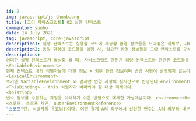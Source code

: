 ```yaml
---
id: 2
img: javascript/js-thumb.png
title: [코어 자바스크립트] 02.실행 컨텍스트
commentor: sunho
date: 14 July 2021
tag: javascript, core-javascript
description1: 실행 컨텍스트는 실행할 코드에 제공할 환경 정보들을 모아놓은 객체로, 자바스크립트의 동적 언어로서의 성격을 가장 잘 파악할 수 있는 개념이다.
description2: 동일 환경의 코드들을 실행 시, 필요한 환경 정보들을 모아 컨텍스트를 구성하고 콜 스택에 쌓아 올린 후, 가장 위의 컨텍스트 관련 코드들을 실행하며 전체 코드의 환경과 순서를 보장한다.
descriptions:
어떠한 실행 컨텍스트가 활성화 될 때, 자바스크립트 엔진은 해당 컨텍스트와 관련된 코드들을 실행하는 데 필요한 환경 정보들을 수집해서 실행 컨텍스트 객체에 저장한다.
<VariableEnvironment>
현재 컨텍스트 내의 식별자들에 대한 정보 + 외부 환경 정보이며 변경 사항이 반영되지 않는다.VariableEnvironment에 담기는 내용은 LexicalEnvironment와 같지만 최초 실행 시의 스냅샷을 유지한다는 점에서 차이가 있다. 실행 컨텍스트 생성 시, VariableEnvironment에 정보를 먼저 담고 이를 그대로 복사하여 LexicalEnvironment를 만들고 이후에는 LexicalEnvironment를 주로 활용한다. VariableEnvironment와 LexicalEnvironment의 내부는 environmentRecord와 outerEnvironmentReference로 구성되어있다.
<LexicalEnvironment>
초기엔 VariableEnvironment 와 같지만 변경 사항이 실시간으로 반영된다.environmentRecord에는 현재 컨텍스트와 관련된 코드의 식별자 정보들이 저장되며, (컨텍스트 구성 함수에 지정된 매개변수 식별자, 함수 자체, var로 선언된 변수의 식별자 등이 식별자에 해당) 컨텍스트 내부 전체를 처음부터 끝까지 훑으며 순서대로 수집한다.
<ThisBinding> - this 식별자가 바라봐야 할 대상 객체이다.
<hoisting>
변수 정보를 수집하는 과정을 이해하기 쉬운 방법으로 대체한 가상개념이다. environmentRecord는 현재 실행될 컨텍스트의 대상 코드 내에 어떤 식별자들이 있는지에만 관심이 있기에 호이스팅 시에 변수명만 끌어올리고 할당 과정은 원래자리에 남겨둔다.
<스코프, 스코프 체인, outerEnvironmentReference>
"스코프"란, 식별자의 유효범위이다. 어떤 경계 A의 외부에서 선언한 변수는 A의 외부와 내부 모두 접근이 가능하지만, A 내부에서 선언한 변수는 A의 내부에서만 접근 가능하다. 이러한 스코프를 안에서부터 바깥으로 검색해나가는 것을 "스코프 체인"이라고 부른다. 그리고 이를 가능케 하는 것이 "outerEnvironmentReference" 이다. outerEnvironmentReference 는 현재 호출된 함수가 선언될 당시의 LexicalEnvironment를 참조한다.
---
```

